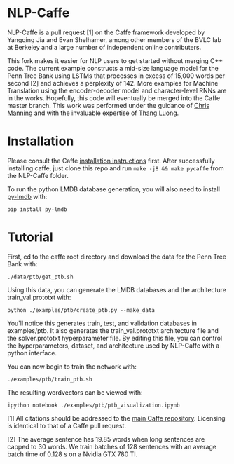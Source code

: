 # NLP-Caffe

NLP-Caffe is a pull request [1] on the Caffe framework developed by Yangqing Jia and Evan Shelhamer, among other members of the BVLC lab at Berkeley and a large number of independent online contributers. 

This fork makes it easier for NLP users to get started without merging C++ code. The current example constructs a mid-size language model for the Penn Tree Bank using LSTMs that processes in excess of 15,000 words per second [2] and achieves a perplexity of 142. More examples for Machine Translation using the encoder-decoder model and character-level RNNs are in the works. Hopefully, this code will eventually be merged into the Caffe master branch. This work was performed under the guidance of <a href="http://nlp.stanford.edu/~manning/">Chris Manning</a> and with the invaluable expertise of <a href="http://stanford.edu/~lmthang/">Thang Luong</a>.

# Installation

Please consult the Caffe <a href="http://caffe.berkeleyvision.org/installation.html">installation instructions</a> first. After successfully installing caffe, just clone this repo and run `make -j8 && make pycaffe` from the NLP-Caffe folder.

To run the python LMDB database generation, you will also need to install <a href="https://github.com/dw/py-lmdb/">py-lmdb</a> with:

    pip install py-lmdb

# Tutorial

First, cd to the caffe root directory and download the data for the Penn Tree Bank with:

    ./data/ptb/get_ptb.sh

Using this data, you can generate the LMDB databases and the architecture train_val.prototxt with:

    python ./examples/ptb/create_ptb.py --make_data

You'll notice this generates train, test, and validation databases in examples/ptb. It also generates the train_val.prototxt architecture file and the solver.prototxt hyperparameter file. By editing this file, you can control the hyperparameters, dataset, and architecture used by NLP-Caffe with a python interface.

You can now begin to train the network with:

    ./examples/ptb/train_ptb.sh

The resulting wordvectors can be viewed with:

    ipython notebook ./examples/ptb/ptb_visualization.ipynb

[1] All citations should be addressed to the <a href="https://github.com/BVLC/caffe">main Caffe repository</a>. Licensing is identical to that of a Caffe pull request.

[2] The average sentence has 19.85 words when long sentences are capped to 30 words. We train batches of 128 sentences with an average batch time of 0.128 s on a Nvidia GTX 780 TI.
